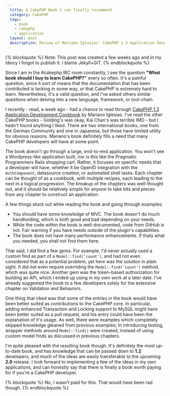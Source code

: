 ```yaml
---
  title: A CakePHP Book I can finally recommend
  category: CakePHP
  tags:
    - book
    - cakephp
    - application
  layout: post
  description: Review of Mariano Iglesias' CakePHP 1.3 Application Development Cookbook
---
```


{% blockquote %}
Note: This post was created a few weeks ago and in my idiocy I forgot to publish it. I blame Jekyll+GIT.
{% endblockquote %}

Since I am in the #cakephp IRC room constantly, I see the question **"What book should I buy to learn CakePHP?"** every so often. It's a painful question, since it sort of means that the documentation that has been contributed is lacking in some way, or that CakePHP is extremely hard to learn. Nevertheless, it's a valid question, and I've asked others similar questions when delving into a new language, framework, or tool-chain.

I recently - read, a week ago - had a chance to read through [CakePHP 1.3 Application Development Cookbook](http://www.packtpub.com/cakephp-1-3-application-development-cookbook/book) by Mariano Iglesias. I've read the other CakePHP books - Golding's was okay, Kai Chan's was terrible IMO - but I hadn't found anything I liked. There are two international books, one from the German Community and one in Japanese, but those have limited utility for obvious reasons. Mariano's book definitely fills a need that many CakePHP developers will have at some point.

The book doesn't go through a large, end-to-end application. You won't see a Wordpress-like application built, nor is this like the Pragmatic Programmers Rails shopping cart. Rather, it focuses on specific needs that a developer will have, whether it be OpenID integration with the `AuthComponent`, datasource creation, or automated shell tasks. Each chapter can be thought of as a cookbook, with multiple recipes, each leading to the next in a logical progression. The breakup of the chapters was well-thought out, and it should be relatively simple for anyone to take bits and pieces from any chapter to construct an application.

A few things stuck out while reading the book and going through examples:

* You should have some knowledge of MVC. The book doesn't do much handholding, which is both good and bad depending on your needs.
* While the code within the book is well-documented, code from GitHub is not. Fair warning if you have needs outside of the plugin's capabilities.
* The book does not have many performance enhancements. If thats what you needed, you shall not find them here.

That said, I did find a few gems. For example, I'd never actually used a custom find as part of a `Model::find('count')`, and had not even considered that as a potential problem, yet here was the solution in plain sight. It did not even require overriding the `Model::find('count')` method, which was quite nice. Another gem was the token-based authorization for building an API, which I ended up using in my own work at a later date. I've already suggested the book to a few developers solely for the extensive chapter on Validation and Behaviors.

One thing that irked was that some of the entries in the book would have been better suited as contributions to the CakePHP core. In particular, adding enhanced Transaction and Locking support to MySQL might have been better suited as a pull request, and his entry could have been the explanation of it's usage. As well, there were examples which completely skipped knowledge gleaned from previous examples; In introducing testing, wrapper methods around `Model::find()` were created, instead of using custom model finds as discussed in previous chapters.

I'm quite pleased with the resulting book though. It's definitely the most up-to-date book, and has knowledge that can be passed doen to **1.2** developers, and much of the ideas are easily transferable to the upcoming **2.0** release. I look forward to implementing a few of the ideas in my own applications, and can honestly say that there is finally a book worth paying for if you're a CakePHP developer.

{% blockquote %}
No, I wasn't paid for this. That would have been rad though.
{% endblockquote %}